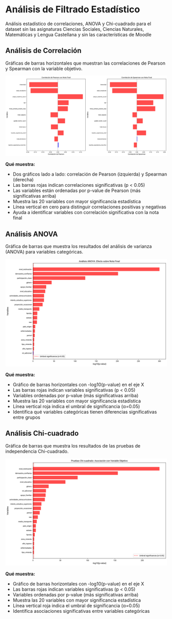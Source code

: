 # Análisis de Filtrado Estadístico

Análisis estadístico de correlaciones, ANOVA y Chi-cuadrado para el dataset sin las asignaturas Ciencias Sociales, Ciencias Naturales, Matemáticas y Lengua Castellana y sin las características de Moodle
## Análisis de Correlación
Gráficas de barras horizontales que muestran las correlaciones de Pearson y Spearman con la variable objetivo.

![Análisis de Correlación](correlation_results.png)

**Qué muestra:**
- Dos gráficos lado a lado: correlación de Pearson (izquierda) y Spearman (derecha)
- Las barras rojas indican correlaciones significativas (p < 0.05)
- Las variables están ordenadas por p-value de Pearson (más significativas arriba)
- Muestra las 20 variables con mayor significancia estadística
- Línea vertical en cero para distinguir correlaciones positivas y negativas
- Ayuda a identificar variables con correlación significativa con la nota final

## Análisis ANOVA
Gráfica de barras que muestra los resultados del análisis de varianza (ANOVA) para variables categóricas.

![Análisis ANOVA](anova_results.png)

**Qué muestra:**
- Gráfico de barras horizontales con -log10(p-value) en el eje X
- Las barras rojas indican variables significativas (p < 0.05)
- Variables ordenadas por p-value (más significativas arriba)
- Muestra las 20 variables con mayor significancia estadística
- Línea vertical roja indica el umbral de significancia (α=0.05)
- Identifica qué variables categóricas tienen diferencias significativas entre grupos

## Análisis Chi-cuadrado
Gráfica de barras que muestra los resultados de las pruebas de independencia Chi-cuadrado.

![Análisis Chi-cuadrado](chi2_results.png)

**Qué muestra:**
- Gráfico de barras horizontales con -log10(p-value) en el eje X
- Las barras rojas indican variables significativas (p < 0.05)
- Variables ordenadas por p-value (más significativas arriba)
- Muestra las 20 variables con mayor significancia estadística
- Línea vertical roja indica el umbral de significancia (α=0.05)
- Identifica asociaciones significativas entre variables categóricas
